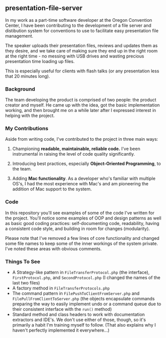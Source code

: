 ## presentation-file-server
In my work as a part-time software developer at the Oregon Convention Center, 
I have been contributing to the development of a file server and distibution system 
for conventions to use to facilitate easy presentation file management.

The speaker uploads their presentation files, reviews and updates them as they desire, 
and we take care of making sure they end up in the right room at the right time - no 
messing with USB drives and wasting precious presentation time loading up files.

This is especially useful for clients with flash talks (or any presentation less that 20 minutes long). 

### Background
The team developing the product is comprised of two people: the product creator and myself. 
He came up with the idea, got the basic implementation working, and then brought me on 
a while later after I expressed interest in helping with the project.

### My Contributions
Aside from writing code, I've contributed to the project in three main ways:

1) Championing **readable, maintainable, reliable code.** I've been instrumental in 
raising the level of code quality significantly.

2) Introducing best practices, especially **Object-Oriented Programming**, to the team.

3) Adding **Mac functionality**. As a developer who's familiar with multiple OS's, 
I had the most experience with Mac's and am pioneering the addition of Mac support 
to the system.

### Code
In this repository you'll see examples of some of the code I've written for the project. 
You'll notice some examples of OOP and design patterns as well as basic good coding practices: 
self-documenting code, readability, having a consistent code style, and building in room for 
changes (modularity).

Please note that I've removed a few lines of core functionality and changed some file names 
to keep some of the inner workings of the system private. I've noted these areas with obvious comments.

### Things To See
- A Strategy-like pattern in `FileTransferProtocol.php` (the interface), `FirstProtocol.php`, and `SecondProtocol.php` (I changed the names of the last two files)
- A factory method in `FileTransferProtocols.php`
- The command pattern in `FilePushToClientFromServer.php` and `FilePullFromClientToServer.php` (the objects encapsulate commands preparing the way to easily implement undo or a command queue due to their consistent interface with the `run()` method)
- Standard method and class headers to work with documentation extractors and IDE's. We don't use either of those, though, so it's primarily a habit I'm training myself to follow. (That also explains why I haven't perfectly implemented it everywhere...)
